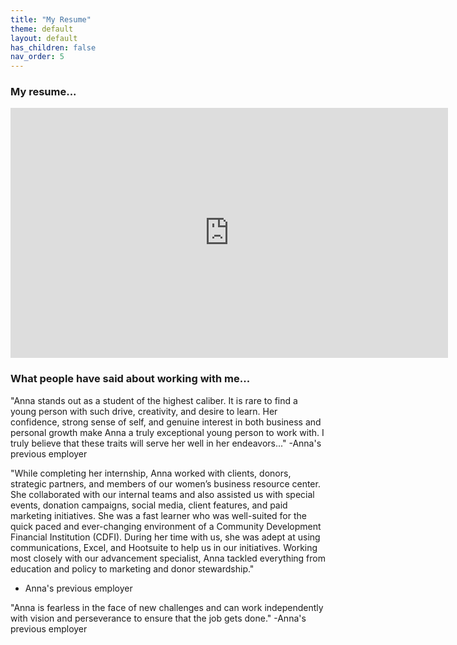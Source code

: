 ```yaml
---
title: "My Resume"
theme: default
layout: default
has_children: false
nav_order: 5
---
```


### My resume...
<iframe src="https://onedrive.live.com/embed?cid=6D17A4362C1AAE2F&amp;resid=6D17A4362C1AAE2F%2124464&amp;authkey=AC3qwzU9mWoBDyM&amp;em=2&amp;wdStartOn=1&amp;wdEmbedCode=0" width="700px" height="400px" frameborder="0">This is an embedded <a target="_blank" href="https://office.com">Microsoft Office</a> PDF, powered by <a target="_blank" href="https://office.com/webapps">Office</a>.</iframe>

### What people have said about working with me...

"Anna stands out as a student of the highest caliber. It is rare to find a young person with such drive, creativity, and desire to learn. Her confidence, strong sense of self, and genuine interest in both business and personal growth make Anna a truly exceptional young person to work with. I truly believe that these traits will serve her well in her endeavors..."
-Anna's previous employer

"While completing her internship, Anna worked with clients, donors, strategic partners, and members of our women’s business resource center. She collaborated with our internal teams and also assisted us with special events, donation campaigns, social media, client features, and paid marketing initiatives. She was a fast learner who was well-suited for the quick paced and ever-changing environment of a Community Development Financial Institution (CDFI). During her time with us, she was adept at using communications, Excel, and Hootsuite to help us in our initiatives. Working most closely with our advancement specialist, Anna tackled everything from education and policy to marketing and donor stewardship."
- Anna's previous employer

"Anna is fearless in the face of new challenges and can work independently with vision and perseverance to ensure that the job gets done."
-Anna's previous employer
